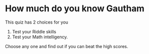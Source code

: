# How much do you know Gautham

This quiz has 2 choices for you
1. Test your Riddle skills
2. Test your Math intelligency.

Choose any one and find out if you can beat the high scores.
